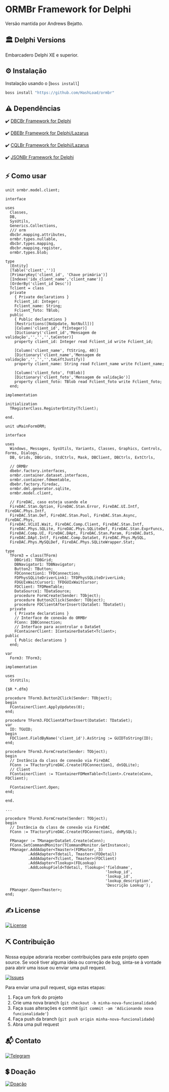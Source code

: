 # ORMBr Framework for Delphi

Versão mantida por Andrews Bejatto.

## 🏛 Delphi Versions
Embarcadero Delphi XE e superior.

## ⚙️ Instalação
Instalação usando o [`boss install`]
```sh
boss install "https://github.com/HashLoad/ormbr"
```

## ⚠ Dependências

:heavy_check_mark: [DBCBr Framework for Delphi](https://github.com/arbsis/dbcbr)

:heavy_check_mark: [DBEBr Framework for Delphi/Lazarus](https://github.com/arbsis/dbebr)

:heavy_check_mark: [CQLBr Framework for Delphi/Lazarus](https://github.com/arbsis/cqlbr)

:heavy_check_mark: [JSONBr Framework for Delphi](https://github.com/arbsis/jsonbr)

## ⚡️ Como usar
```Delphi
unit ormbr.model.client;

interface

uses
  Classes, 
  DB, 
  SysUtils, 
  Generics.Collections, 
  /// orm 
  dbcbr.mapping.attributes,
  ormbr.types.nullable,
  dbcbr.types.mapping,
  dbcbr.mapping.register,
  ormbr.types.blob;

type
  [Entity]
  [Table('client','')]
  [PrimaryKey('client_id', 'Chave primária')]
  [Indexe('idx_client_name','client_name')]
  [OrderBy('client_id Desc')]
  Tclient = class
  private
    { Private declarations }
    Fclient_id: Integer;
    Fclient_name: String;
    Fclient_foto: TBlob;
  public
    { Public declarations }
    [Restrictions([NoUpdate, NotNull])]
    [Column('client_id', ftInteger)]
    [Dictionary('client_id','Mensagem de validação','','','',taCenter)]
    property client_id: Integer read Fclient_id write Fclient_id;

    [Column('client_name', ftString, 40)]
    [Dictionary('client_name','Mensagem de validação','','','',taLeftJustify)]
    property client_name: String read Fclient_name write Fclient_name;

    [Column('client_foto', ftBlob)]
    [Dictionary('client_foto','Mensagem de validação')]
    property client_foto: TBlob read Fclient_foto write Fclient_foto;
  end;

implementation

initialization
  TRegisterClass.RegisterEntity(Tclient);

end.
```

```Delphi
unit uMainFormORM;

interface

uses
  Windows, Messages, SysUtils, Variants, Classes, Graphics, Controls, Forms, Dialogs,
  DB, Grids, DBGrids, StdCtrls, Mask, DBClient, DBCtrls, ExtCtrls,

  // ORMBr
  dbebr.factory.interfaces,
  ormbr.container.dataset.interfaces,
  ormbr.container.fdmemtable,
  dbebr.factory.firedac,
  ormbr.dml.generator.sqlite,
  ormbr.model.client,

  // FireDAC, caso esteja usando ele
  FireDAC.Stan.Option, FireDAC.Stan.Error, FireDAC.UI.Intf, FireDAC.Phys.Intf,
  FireDAC.Stan.Def, FireDAC.Stan.Pool, FireDAC.Stan.Async, FireDAC.Phys,
  FireDAC.VCLUI.Wait, FireDAC.Comp.Client, FireDAC.Stan.Intf,
  FireDAC.Phys.SQLite, FireDAC.Phys.SQLiteDef, FireDAC.Stan.ExprFuncs,
  FireDAC.Comp.UI, FireDAC.DApt, FireDAC.Stan.Param, FireDAC.DatS,
  FireDAC.DApt.Intf, FireDAC.Comp.DataSet, FireDAC.Phys.MySQL,
  FireDAC.Phys.MySQLDef, FireDAC.Phys.SQLiteWrapper.Stat;

type
  TForm3 = class(TForm)
    DBGrid1: TDBGrid;
    DBNavigator1: TDBNavigator;
    Button2: TButton;
    FDConnection1: TFDConnection;
    FDPhysSQLiteDriverLink1: TFDPhysSQLiteDriverLink;
    FDGUIxWaitCursor1: TFDGUIxWaitCursor;
    FDClient: TFDMemTable;
    DataSource1: TDataSource;
    procedure FormCreate(Sender: TObject);
    procedure Button2Click(Sender: TObject);
    procedure FDClientAfterInsert(DataSet: TDataSet);
  private
    { Private declarations }
    // Interface de conexão do ORMBr
    FConn: IDBConnection;
    // Interface para acontrolar o DataSet
    FContainerClient: IContainerDataSet<Tclient>;
public
    { Public declarations }
  end;

var
  Form3: TForm3;

implementation

uses
  StrUtils;

{$R *.dfm}

procedure TForm3.Button2Click(Sender: TObject);
begin
  FContainerClient.ApplyUpdates(0);
end;

procedure TForm3.FDClientAfterInsert(DataSet: TDataSet);
var
  ID: TGUID;
begin
  FDClient.FieldByName('client_id').AsString := GUIDToString(ID);
end;

procedure TForm3.FormCreate(Sender: TObject);
begin
  // Instância da class de conexão via FireDAC
  FConn := TFactoryFireDAC.Create(FDConnection1, dnSQLite);
  // Client
  FContainerClient := TContainerFDMemTable<Tclient>.Create(oConn, FDClient);

  FContainerClient.Open;
end;

end.
```

```Delphi
...

procedure TForm3.FormCreate(Sender: TObject);
begin
  // Instância da class de conexão via FireDAC
  FConn := TFactoryFireDAC.Create(FDConnection1, dnMySQL);

  FManager := TManagerDataSet.Create(oConn);
  FConn.SetCommandMonitor(TCommandMonitor.GetInstance);
  FManager.AddAdapter<Tmaster>(FDMaster, 3)
          .AddAdapter<Tdetail, Tmaster>(FDDetail)
          .AddAdapter<Tclient, Tmaster>(FDClient)
          .AddAdapter<Tlookup>(FDLookup)
          .AddLookupField<Tdetail, Tlookup>('fieldname',
                                            'lookup_id',
                                            'lookup_id',
                                            'lookup_description',
                                            'Descrição Lookup');
  FManager.Open<Tmaster>;
end;
```

## ✍️ License
[![License](https://img.shields.io/badge/Licence-LGPL--3.0-blue.svg)](https://opensource.org/licenses/LGPL-3.0)

## ⛏️ Contribuição

Nossa equipe adoraria receber contribuições para este projeto open source. Se você tiver alguma ideia ou correção de bug, sinta-se à vontade para abrir uma issue ou enviar uma pull request.

[![Issues](https://img.shields.io/badge/Issues-channel-orange)](https://github.com/HashLoad/ormbr/issues)

Para enviar uma pull request, siga estas etapas:

1. Faça um fork do projeto
2. Crie uma nova branch (`git checkout -b minha-nova-funcionalidade`)
3. Faça suas alterações e commit (`git commit -am 'Adicionando nova funcionalidade'`)
4. Faça push da branch (`git push origin minha-nova-funcionalidade`)
5. Abra uma pull request

## 📬 Contato
[![Telegram](https://img.shields.io/badge/Telegram-channel-blue)](https://t.me/hashload)

## 💲 Doação
[![Doação](https://img.shields.io/badge/PagSeguro-contribua-green)](https://pag.ae/bglQrWD)
